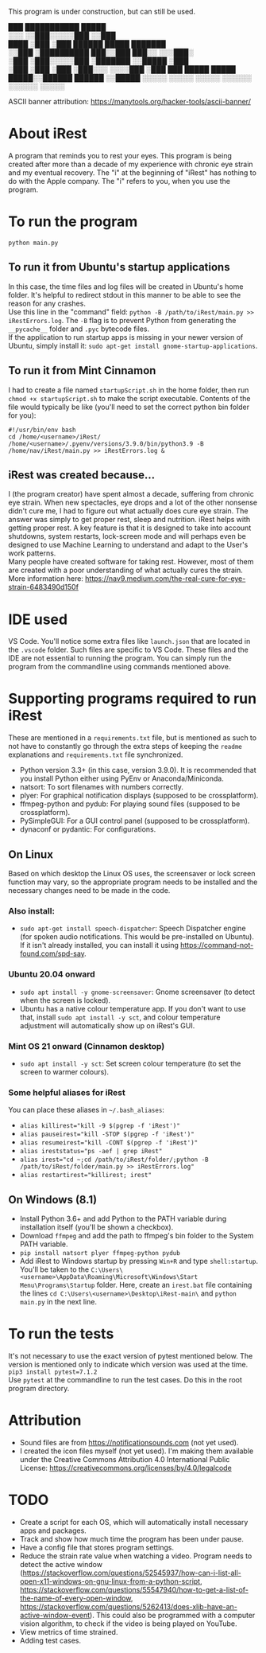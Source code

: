 This program is under construction, but can still be used.  
  
  ███  ███████████                     █████   
 ░░░  ░░███░░░░░███                   ░░███    
 ████  ░███    ░███   ██████   █████  ███████  
░░███  ░██████████   ███░░███ ███░░  ░░░███░   
 ░███  ░███░░░░░███ ░███████ ░░█████   ░███    
 ░███  ░███    ░███ ░███░░░   ░░░░███  ░███ ███
 █████ █████   █████░░██████  ██████   ░░█████ 
░░░░░ ░░░░░   ░░░░░  ░░░░░░  ░░░░░░     ░░░░░  

ASCII banner attribution: https://manytools.org/hacker-tools/ascii-banner/  

# About iRest  
A program that reminds you to rest your eyes. This program is being created after more than a decade of my experience with chronic eye strain and my eventual recovery. The "i" at the beginning of "iRest" has nothing to do with the Apple company. The "i" refers to you, when you use the program.
  
# To run the program  
`python main.py`  
  
## To run it from Ubuntu's startup applications  
In this case, the time files and log files will be created in Ubuntu's home folder. It's helpful to redirect stdout in this manner to be able to see the reason for any crashes.    
Use this line in the "command" field: `python -B /path/to/iRest/main.py >> iRestErrors.log`. The `-B` flag is to prevent Python from generating the `__pycache__` folder and `.pyc` bytecode files.  
If the application to run startup apps is missing in your newer version of Ubuntu, simply install it: `sudo apt-get install gnome-startup-applications`.  
  
## To run it from Mint Cinnamon     
I had to create a file named `startupScript.sh` in the home folder, then run `chmod +x startupScript.sh` to make the script executable. Contents of the file would typically be like (you'll need to set the correct python bin folder for you):  
```
#!/usr/bin/env bash
cd /home/<username>/iRest/
/home/<username>/.pyenv/versions/3.9.0/bin/python3.9 -B /home/nav/iRest/main.py >> iRestErrors.log &
```
  
## iRest was created because...
I (the program creator) have spent almost a decade, suffering from chronic eye strain. When new spectacles, eye drops and a lot of the other nonsense didn't cure me, I had to figure out what actually does cure eye strain. The answer was simply to get proper rest, sleep and nutrition. iRest helps with getting proper rest. A key feature is that it is designed to take into account shutdowns, system restarts, lock-screen mode and will perhaps even be designed to use Machine Learning to understand and adapt to the User's work patterns.   
Many people have created software for taking rest. However, most of them are created with a poor understanding of what actually cures the strain.  
More information here: https://nav9.medium.com/the-real-cure-for-eye-strain-6483490d150f  
  

# IDE used  
VS Code. You'll notice some extra files like `launch.json` that are located in the `.vscode` folder. Such files are specific to VS Code. These files and the IDE are not essential to running the program. You can simply run the program from the commandline using commands mentioned above.
  

# Supporting programs required to run iRest  
These are mentioned in a `requirements.txt` file, but is mentioned as such to not have to constantly go through the extra steps of keeping the `readme` explanations and `requirements.txt` file synchronized.  
* Python version 3.3+ (in this case, version 3.9.0). It is recommended that you install Python either using PyEnv or Anaconda/Miniconda.     
* natsort: To sort filenames with numbers correctly.  
* plyer: For graphical notification displays (supposed to be crossplatform).  
* ffmpeg-python and pydub: For playing sound files (supposed to be crossplatform).  
* PySimpleGUI: For a GUI control panel (supposed to be crossplatform).   
* dynaconf or pydantic: For configurations.  
    
## On Linux 
Based on which desktop the Linux OS uses, the screensaver or lock screen function may vary, so the appropriate program needs to be installed and the necessary changes need to be made in the code.
  
### Also install:  
* `sudo apt-get install speech-dispatcher`: Speech Dispatcher engine (for spoken audio notifications. This would be pre-installed on Ubuntu). If it isn't already installed, you can install it using https://command-not-found.com/spd-say. 

### Ubuntu 20.04 onward  
* `sudo apt install -y gnome-screensaver`: Gnome screensaver (to detect when the screen is locked).  
* Ubuntu has a native colour temperature app. If you don't want to use that, install `sudo apt install -y sct`, and colour temperature adjustment will automatically show up on iRest's GUI.

### Mint OS 21 onward (Cinnamon desktop)  
* `sudo apt install -y sct`: Set screen colour temperature (to set the screen to warmer colours).  

### Some helpful aliases for iRest
You can place these aliases in `~/.bash_aliases`:
* `alias killirest="kill -9 $(pgrep -f 'iRest')"`
* `alias pauseirest="kill -STOP $(pgrep -f 'iRest')"`
* `alias resumeirest="kill -CONT $(pgrep -f 'iRest')"`
* `alias ireststatus="ps -aef | grep iRest"`
* `alias irest="cd ~;cd /path/to/iRest/folder/;python -B /path/to/iRest/folder/main.py >> iRestErrors.log"`
* `alias restartirest="killirest; irest"`
  
## On Windows (8.1)   
* Install Python 3.6+ and add Python to the PATH variable during installation itself (you'll be shown a checkbox).  
* Download `ffmpeg` and add the path to ffmpeg's bin folder to the System PATH variable.  
* `pip install natsort plyer ffmpeg-python pydub`  
* Add iRest to Windows startup by pressing `Win+R` and type `shell:startup`. You'll be taken to the `C:\Users\<username>\AppData\Roaming\Microsoft\Windows\Start Menu\Programs\Startup` folder. Here, create an `irest.bat` file containing the lines `cd C:\Users\<username>\Desktop\iRest-main\` and `python main.py` in the next line.  
  
# To run the tests  
It's not necessary to use the exact version of pytest mentioned below. The version is mentioned only to indicate which version was used at the time.  
`pip3 install pytest=7.1.2`    
Use `pytest` at the commandline to run the test cases. Do this in the root program directory.  
   
  
# Attribution  
* Sound files are from https://notificationsounds.com (not yet used).  
* I created the icon files myself (not yet used). I'm making them available under the Creative Commons Attribution 4.0 International Public License: https://creativecommons.org/licenses/by/4.0/legalcode  
  
# TODO
* Create a script for each OS, which will automatically install necessary apps and packages.  
* Track and show how much time the program has been under pause.
* Have a config file that stores program settings.
* Reduce the strain rate value when watching a video. Program needs to detect the active window (https://stackoverflow.com/questions/52545937/how-can-i-list-all-open-x11-windows-on-gnu-linux-from-a-python-script, https://stackoverflow.com/questions/55547940/how-to-get-a-list-of-the-name-of-every-open-window, https://stackoverflow.com/questions/5262413/does-xlib-have-an-active-window-event). This could also be programmed with a computer vision algorithm, to check if the video is being played on YouTube.
* View metrics of time strained.
* Adding test cases.

